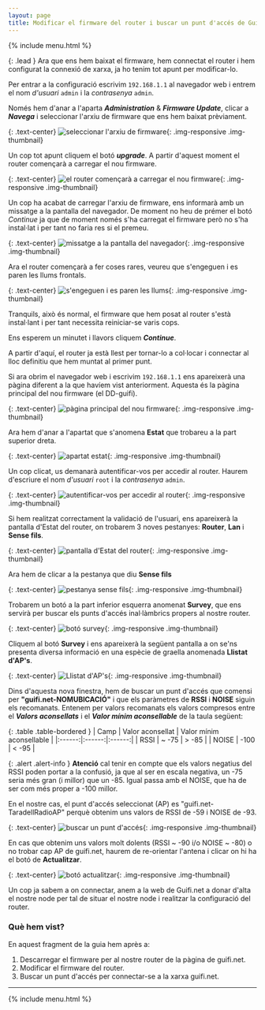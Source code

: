 ```yaml
---
layout: page
title: Modificar el firmware del router i buscar un punt d'accés de Guifi.net (Part 5)
---
```


{% include menu.html %}

{: .lead }
Ara que ens hem baixat el firmware, hem connectat el router i hem configurat la connexió de xarxa, ja ho tenim tot apunt per modificar-lo.

Per entrar a la configuració escrivim `192.168.1.1` al navegador web i entrem el nom *d'usuari* `admin` i la *contrasenya* `admin`.

Només hem d'anar a l'aparta ***Administration*** & ***Firmware Update***, clicar a ***Navega*** i seleccionar l'arxiu de firmware
que ens hem baixat prèviament.

{: .text-center}
![seleccionar l'arxiu de firmware](img/firmware5/01.jpg "seleccionar l'arxiu de firmware"){: .img-responsive .img-thumbnail}

Un cop tot apunt cliquem el botó ***upgrade***. A partir d'aquest moment el router començarà a carregar el nou firmware.

{: .text-center}
![el router començarà a carregar el nou firmware](img/firmware5/02.jpg "el router començarà a carregar el nou firmware"){: .img-responsive .img-thumbnail}

Un cop ha acabat de carregar l'arxiu de firmware, ens informarà amb un missatge a la pantalla del navegador. De moment no heu de prémer el botó *Continue* ja que de moment només s'ha carregat el firmware però no s'ha instal·lat i per tant no faria res si el premeu.

{: .text-center}
![missatge a la pantalla del navegador](img/firmware5/03.jpg "missatge a la pantalla del navegador"){: .img-responsive .img-thumbnail}

Ara el router començarà a fer coses rares, veureu que s'engeguen i es paren les llums frontals.

{: .text-center}
![s'engeguen i es paren les llums](img/firmware5/04.jpg "s'engeguen i es paren les llums"){: .img-responsive .img-thumbnail}

Tranquils, això és normal, el firmware que hem posat al router s'està instal·lant i per tant necessita reiniciar-se varis cops.

Ens esperem un minutet i llavors cliquem ***Continue***.

A partir d'aquí, el router ja està llest per tornar-lo a col·locar i connectar al lloc definitiu que hem muntat al primer punt.

Si ara obrim el navegador web i escrivim `192.168.1.1` ens apareixerà una pàgina diferent a la que havíem vist anteriorment. Aquesta és la pàgina principal del nou firmware (el DD-guifi).

{: .text-center}
![pàgina principal del nou firmware](img/firmware5/05.jpg "pàgina principal del nou firmware"){: .img-responsive .img-thumbnail}

Ara hem d'anar a l'apartat que s'anomena **Estat** que trobareu a la part superior dreta.

{: .text-center}
![apartat estat](img/firmware5/06.jpg "apartat estat"){: .img-responsive .img-thumbnail}

Un cop clicat, us demanarà autentificar-vos per accedir al router. Haurem d'escriure el nom *d'usuari* `root` i la *contrasenya* `admin`.

{: .text-center}
![autentificar-vos per accedir al router](img/firmware5/07.jpg "autentificar-vos per accedir al router"){: .img-responsive .img-thumbnail}

Si hem realitzat correctament la validació de l'usuari, ens apareixerà la pantalla d'Estat del router, on trobarem 3 noves pestanyes: **Router**, **Lan** i **Sense fils**.

{: .text-center}
![pantalla d'Estat del router](img/firmware5/08.jpg "pantalla d'Estat del router"){: .img-responsive .img-thumbnail}

Ara hem de clicar a la pestanya que diu **Sense fils**

{: .text-center}
![pestanya sense fils](img/firmware5/09.jpg "pestanya sense fils"){: .img-responsive .img-thumbnail}

Trobarem un botó a la part inferior esquerra anomenat **Survey**, que ens servirà per buscar els punts d'accés inal·làmbrics propers al nostre router.

{: .text-center}
![botó survey](img/firmware5/10.jpg "botó survey"){: .img-responsive .img-thumbnail}

Cliquem al botó **Survey** i ens apareixerà la següent pantalla a on se'ns presenta diversa informació en una espècie de graella anomenada **Llistat d'AP's**.

{: .text-center}
![Llistat d'AP's](img/firmware5/11.jpg "Llistat d'AP's"){: .img-responsive .img-thumbnail}

Dins d'aquesta nova finestra, hem de buscar un punt d'accés que comensi per **"guifi.net-NOMUBICACIÓ"** i que els paràmetres de **RSSI** i **NOISE** siguin els recomanats. Entenem per valors recomanats els valors compresos entre el ***Valors aconsellats*** i el ***Valor mínim aconsellable*** de la taula següent:

{: .table .table-bordered }
| Camp | Valor aconsellat | Valor mínim aconsellable |
|:------:|:------:|:------:|
| RSSI   | ~ -75  | > -85  |
| NOISE  | -100   | < -95  |

{: .alert .alert-info }
**Atenció** cal tenir en compte que els valors negatius del RSSI poden portar a la confusió, ja que al ser en escala negativa, un -75 seria més gran (i millor) que un -85. Igual passa amb el NOISE, que ha de ser com més proper a -100 millor.

En el nostre cas, el punt d'accés seleccionat (AP) es "guifi.net-TaradellRadioAP" perquè obtenim uns valors de RSSI de -59 i NOISE de -93.

{: .text-center}
![buscar un punt d'accés](img/firmware5/12.jpg "buscar un punt d'accés"){: .img-responsive .img-thumbnail}

En cas que obtenim uns valors molt dolents (RSSI ~ -90 i/o NOISE ~ -80) o no trobar cap AP de guifi.net, haurem de re-orientar l'antena i clicar on hi ha el botó de **Actualitzar**.

{: .text-center}
![botó actualitzar](img/firmware5/13.jpg "botó actualitzar"){: .img-responsive .img-thumbnail}

Un cop ja sabem a on connectar, anem a la web de Guifi.net a donar d'alta el nostre node per tal de situar el nostre node i realitzar la configuració del router.

### Què hem vist? ###

En aquest fragment de la guia hem après a:

1. Descarregar el firmware per al nostre router de la pàgina de guifi.net.
2. Modificar el firmware del router.
3. Buscar un punt d'accés per connectar-se a la xarxa guifi.net.

---

{% include menu.html %}
